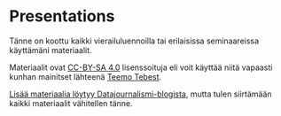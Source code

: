 # Presentations

Tänne on koottu kaikki vierailuluennoilla tai erilaisissa seminaareissa käyttämäni materiaalit. 

Materiaalit ovat [CC-BY-SA 4.0](https://creativecommons.org/licenses/by-sa/4.0/) lisenssoituja eli voit käyttää niitä vapaasti kunhan mainitset lähteenä [Teemo Tebest](http://teelmo.info).

[Lisää materiaalia löytyy Datajournalismi-blogista](http://datajournalismi.blogspot.fi/p/luentomateriaalit.html), mutta tulen siirtämään kaikki materiaalit vähitellen tänne.